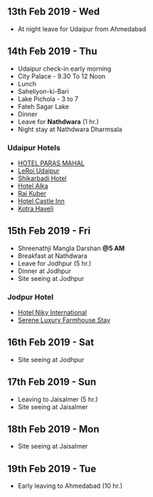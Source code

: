 ## 13th Feb 2019 - Wed ##
* At night leave for Udaipur from Ahmedabad

## 14th Feb 2019 - Thu ##
* Udaipur check-in early morning
* City Palace - 9.30 To 12 Noon
* Lunch
* Saheliyon-ki-Bari
* Lake Pichola - 3 to 7
* Fateh Sagar Lake 
* Dinner
* Leave for **Nathdwara** (1 hr.)
* Night stay at Nathdwara Dharmsala

### Udaipur Hotels ###
* [HOTEL PARAS MAHAL](https://www.makemytrip.com/pwa/hotel-details/?hotelId=200707271246172822&mtkeys=undefined&area=&checkin=02142019&checkout=02152019&city=UDR&country=IN&roomStayQualifier=3e0e3e0e3e0e&sTime=1546437802358&searchText=Udaipur%2C%20India)
* [LeRoi Udaipur](https://www.makemytrip.com/pwa/hotel-details/?hotelId=201412101136318724&mtkeys=undefined&area=&checkin=02142019&checkout=02152019&city=UDR&country=IN&roomStayQualifier=3e0e3e0e3e0e&sTime=1546437802358&searchText=Udaipur%2C%20India)
* [Shikarbadi Hotel](https://www.makemytrip.com/pwa/hotel-details/?hotelId=201409041749354262&mtkeys=undefined&area=&checkin=02142019&checkout=02152019&city=UDR&country=IN&roomStayQualifier=3e0e3e0e3e0e&sTime=1546437802358&searchText=Udaipur%2C%20India)
* [Hotel Alka](https://www.makemytrip.com/pwa/hotel-details/?hotelId=200903050954146533&mtkeys=undefined&area=&checkin=02142019&checkout=02152019&city=UDR&country=IN&roomStayQualifier=3e0e3e0e3e0e&sTime=1546437802358&searchText=Udaipur%2C%20India)
* [Raj Kuber](https://www.makemytrip.com/pwa/hotel-details/?hotelId=201701132227549963&mtkeys=undefined&area=&checkin=02142019&checkout=02152019&city=UDR&country=IN&roomStayQualifier=3e0e3e0e3e0e&sTime=1546437802358&searchText=Udaipur%2C%20India)
* [Hotel Castle Inn](https://www.makemytrip.com/pwa/hotel-details/?hotelId=201711231419447156&mtkeys=undefined&area=&checkin=02142019&checkout=02152019&city=UDR&country=IN&roomStayQualifier=3e0e3e0e3e0e&sTime=1546437802358&searchText=Udaipur%2C%20India)
* [Kotra Haveli](https://www.makemytrip.com/pwa/hotel-details/?hotelId=201310291210001913&mtkeys=undefined&area=&checkin=02142019&checkout=02152019&city=UDR&country=IN&roomStayQualifier=3e0e3e0e3e0e&sTime=1546437802358&searchText=Udaipur%2C%20India)

## 15th Feb 2019 - Fri ##
* Shreenathji Mangla Darshan **@5 AM**
* Breakfast at Nathdwara
* Leave for Jodhpur (5 hr.)
* Dinner at Jodhpur
* Site seeing at Jodhpur

### Jodpur Hotel ###
* [Hotel Niky International](https://www.makemytrip.com/pwa/hotel-details/?hotelId=201502251618411977&mtkeys=undefined&checkin=02152019&checkout=02162019&city=JDH&codd=snew&country=IN&roomStayQualifier=3e0e3e0e4e0e&searchText=Jodhpur)
* [Serene Luxury Farmhouse Stay](https://www.makemytrip.com/pwa/hotel-details/?hotelId=201805311757002234&mtkeys=undefined&checkin=02152019&checkout=02162019&city=JDH&codd=snew&country=IN&roomStayQualifier=3e0e3e0e4e0e&searchText=Jodhpur)

## 16th Feb 2019 - Sat ##
* Site seeing at Jodhpur

## 17th Feb 2019 - Sun ##
* Leaving to Jaisalmer (5 hr.)
* Site seeing at Jaisalmer

## 18th Feb 2019 - Mon ##
* Site seeing at Jaisalmer

## 19th Feb 2019 - Tue ##
* Early leaving to Ahmedabad (10 hr.)
